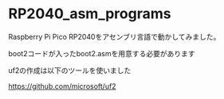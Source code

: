 # RP2040_asm_programs

Raspberry Pi Pico RP2040をアセンブリ言語で動かしてみました。

boot2コードが入ったboot2.asmを用意する必要があります

uf2の作成は以下のツールを使いました

https://github.com/microsoft/uf2
